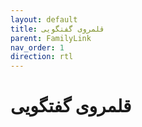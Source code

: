 ```yaml
---
layout: default
title: قلمروی گفتگویی
parent: FamilyLink
nav_order: 1
direction: rtl
---
```


# قلمروی گفتگویی
